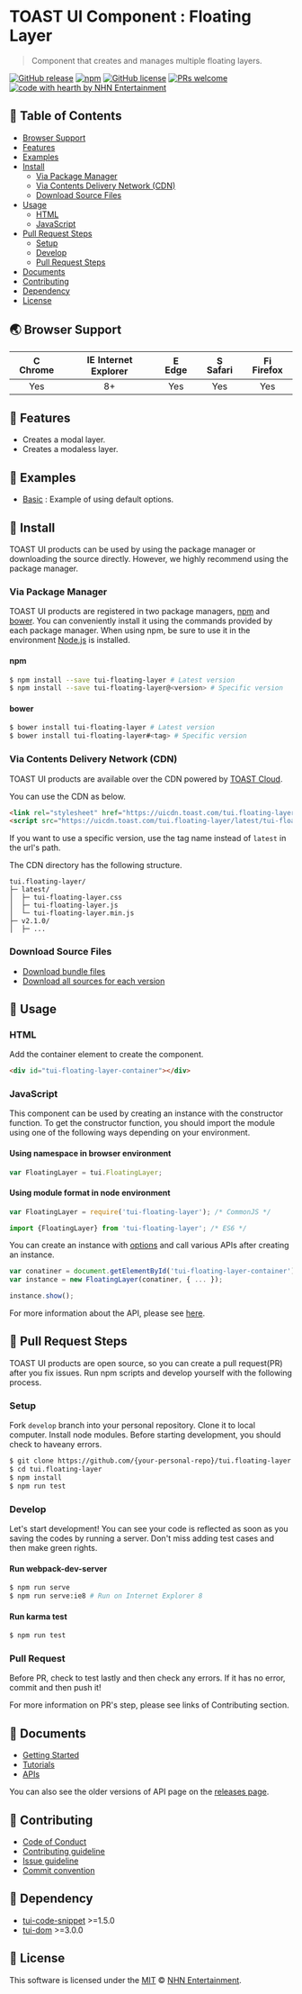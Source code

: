 # TOAST UI Component : Floating Layer
> Component that creates and manages multiple floating layers.

[![GitHub release](https://img.shields.io/github/release/nhnent/tui.floating-layer.svg)](https://github.com/nhnent/tui.floating-layer/releases/latest)
[![npm](https://img.shields.io/npm/v/tui-floating-layer.svg)](https://www.npmjs.com/package/tui-floating-layer)
[![GitHub license](https://img.shields.io/github/license/nhnent/tui.floating-layer.svg)](https://github.com/nhnent/tui.floating-layer/blob/production/LICENSE)
[![PRs welcome](https://img.shields.io/badge/PRs-welcome-ff69b4.svg)](https://github.com/nhnent/tui.project-name/labels/help%20wanted)
[![code with hearth by NHN Entertainment](https://img.shields.io/badge/%3C%2F%3E%20with%20%E2%99%A5%20by-NHN%20Entertainment-ff1414.svg)](https://github.com/nhnent)


## 🚩 Table of Contents
* [Browser Support](#-browser-support)
* [Features](#-features)
* [Examples](#-examples)
* [Install](#-install)
    * [Via Package Manager](#via-package-manager)
    * [Via Contents Delivery Network (CDN)](#via-contents-delivery-network-cdn)
    * [Download Source Files](#download-source-files)
* [Usage](#-usage)
    * [HTML](#html)
    * [JavaScript](#javascript)
* [Pull Request Steps](#-pull-request-steps)
    * [Setup](#setup)
    * [Develop](#develop)
    * [Pull Request Steps](#pull-request)
* [Documents](#-documents)
* [Contributing](#-contributing)
* [Dependency](#-dependency)
* [License](#-license)


## 🌏 Browser Support
| <img src="https://user-images.githubusercontent.com/1215767/34348387-a2e64588-ea4d-11e7-8267-a43365103afe.png" alt="Chrome" width="16px" height="16px" /> Chrome | <img src="https://user-images.githubusercontent.com/1215767/34348590-250b3ca2-ea4f-11e7-9efb-da953359321f.png" alt="IE" width="16px" height="16px" /> Internet Explorer | <img src="https://user-images.githubusercontent.com/1215767/34348380-93e77ae8-ea4d-11e7-8696-9a989ddbbbf5.png" alt="Edge" width="16px" height="16px" /> Edge | <img src="https://user-images.githubusercontent.com/1215767/34348394-a981f892-ea4d-11e7-9156-d128d58386b9.png" alt="Safari" width="16px" height="16px" /> Safari | <img src="https://user-images.githubusercontent.com/1215767/34348383-9e7ed492-ea4d-11e7-910c-03b39d52f496.png" alt="Firefox" width="16px" height="16px" /> Firefox |
| :---------: | :---------: | :---------: | :---------: | :---------: |
| Yes | 8+ | Yes | Yes | Yes |


## 🎨 Features
* Creates a modal layer.
* Creates a modaless layer.


## 🐾 Examples
* [Basic](https://nhnent.github.io/tui.floating-layer/latest/tutorial-example01-basic.html) : Example of using default options.


## 💾 Install

TOAST UI products can be used by using the package manager or downloading the source directly.
However, we highly recommend using the package manager.

### Via Package Manager

TOAST UI products are registered in two package managers, [npm](https://www.npmjs.com/) and [bower](https://bower.io/).
You can conveniently install it using the commands provided by each package manager.
When using npm, be sure to use it in the environment [Node.js](https://nodejs.org/ko/) is installed.

#### npm

``` sh
$ npm install --save tui-floating-layer # Latest version
$ npm install --save tui-floating-layer@<version> # Specific version
```

#### bower

``` sh
$ bower install tui-floating-layer # Latest version
$ bower install tui-floating-layer#<tag> # Specific version
```

### Via Contents Delivery Network (CDN)
TOAST UI products are available over the CDN powered by [TOAST Cloud](https://www.toast.com).

You can use the CDN as below.

```html
<link rel="stylesheet" href="https://uicdn.toast.com/tui.floating-layer/latest/tui-floating-layer.css" />
<script src="https://uicdn.toast.com/tui.floating-layer/latest/tui-floating-layer.js"></script>
```

If you want to use a specific version, use the tag name instead of `latest` in the url's path.

The CDN directory has the following structure.

```
tui.floating-layer/
├─ latest/
│  ├─ tui-floating-layer.css
│  ├─ tui-floating-layer.js
│  └─ tui-floating-layer.min.js
├─ v2.1.0/
│  ├─ ...
```

### Download Source Files
* [Download bundle files](https://github.com/nhnent/tui.floating-layer/tree/production/dist)
* [Download all sources for each version](https://github.com/nhnent/tui.floating-layer/releases)


## 🔨 Usage

### HTML

Add the container element to create the component.

``` html
<div id="tui-floating-layer-container"></div>
```

### JavaScript

This component can be used by creating an instance with the constructor function.
To get the constructor function, you should import the module using one of the following ways depending on your environment.

#### Using namespace in browser environment
``` javascript
var FloatingLayer = tui.FloatingLayer;
```

#### Using module format in node environment
``` javascript
var FloatingLayer = require('tui-floating-layer'); /* CommonJS */
```

``` javascript
import {FloatingLayer} from 'tui-floating-layer'; /* ES6 */
```


You can create an instance with [options](https://nhnent.github.io/tui.floating-layer/latest/FloatingLayer.html) and call various APIs after creating an instance.

``` javascript
var conatiner = document.getElementById('tui-floating-layer-container');
var instance = new FloatingLayer(conatiner, { ... });

instance.show();
```

For more information about the API, please see [here](https://nhnent.github.io/tui.floating-layer/latest/FloatingLayer.html).


## 🔧 Pull Request Steps

TOAST UI products are open source, so you can create a pull request(PR) after you fix issues.
Run npm scripts and develop yourself with the following process.

### Setup

Fork `develop` branch into your personal repository.
Clone it to local computer. Install node modules.
Before starting development, you should check to haveany errors.

``` sh
$ git clone https://github.com/{your-personal-repo}/tui.floating-layer.git
$ cd tui.floating-layer
$ npm install
$ npm run test
```

### Develop

Let's start development!
You can see your code is reflected as soon as you saving the codes by running a server.
Don't miss adding test cases and then make green rights.

#### Run webpack-dev-server

``` sh
$ npm run serve
$ npm run serve:ie8 # Run on Internet Explorer 8
```

#### Run karma test

``` sh
$ npm run test
```

### Pull Request

Before PR, check to test lastly and then check any errors.
If it has no error, commit and then push it!

For more information on PR's step, please see links of Contributing section.


## 📙 Documents
* [Getting Started](https://github.com/nhnent/tui.floating-layer/blob/production/docs/getting-started.md)
* [Tutorials](https://github.com/nhnent/tui.floating-layer/tree/production/docs)
* [APIs](https://nhnent.github.io/tui.floating-layer/latest)

You can also see the older versions of API page on the [releases page](https://github.com/nhnent/tui.floating-layer/releases).


## 💬 Contributing
* [Code of Conduct](https://github.com/nhnent/tui.floating-layer/blob/production/CODE_OF_CONDUCT.md)
* [Contributing guideline](https://github.com/nhnent/tui.floating-layer/blob/production/CONTRIBUTING.md)
* [Issue guideline](https://github.com/nhnent/tui.floating-layer/blob/production/docs/ISSUE_TEMPLATE.md)
* [Commit convention](https://github.com/nhnent/tui.floating-layer/blob/production/docs/COMMIT_MESSAGE_CONVENTION.md)


## 🔩 Dependency
* [tui-code-snippet](https://github.com/nhnent/tui.code-snippet) >=1.5.0
* [tui-dom](https://github.com/nhnent/tui.dom) >=3.0.0


## 📜 License

This software is licensed under the [MIT](https://github.com/nhnent/tui.floating-layer/blob/production/LICENSE) © [NHN Entertainment](https://github.com/nhnent).

